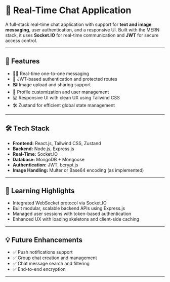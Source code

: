 # 💬 Real-Time Chat Application

A full-stack real-time chat application with support for **text and image messaging**, user authentication, and a responsive UI. Built with the MERN stack, it uses **Socket.IO** for real-time communication and **JWT** for secure access control.

---

## 🚀 Features

- 🧑‍💻 Real-time one-to-one messaging  
- 🔐 JWT-based authentication and protected routes  
- 🖼️ Image upload and sharing support  
- 👤 Profile customization and user management  
- 💻 Responsive UI with clean UX using Tailwind CSS  
- 🛠️ Zustand for efficient global state management

---

## 🛠️ Tech Stack

- **Frontend:** React.js, Tailwind CSS, Zustand  
- **Backend:** Node.js, Express.js  
- **Real-Time:** Socket.IO  
- **Database:** MongoDB + Mongoose  
- **Authentication:** JWT, bcrypt.js  
- **Image Handling:** Multer or Base64 encoding (as implemented)

---


## 🧠 Learning Highlights

- Integrated WebSocket protocol via Socket.IO  
- Built modular, scalable backend APIs using Express.js  
- Managed user sessions with token-based authentication  
- Enhanced UX with loading skeletons and client-side caching

---

## 💡 Future Enhancements

- ✅ Push notifications support  
- ✅ Group chat creation and management  
- ✅ Chat message search and filtering  
- ✅ End-to-end encryption

---
